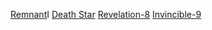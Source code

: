 [Remnant](https://media.404founders.com/SWhtmls/Remnant_Star_Wars_Legends_Force_Heretic_Book_I_Star_Wars_The_New_Jedi_Order_15-Notebook.html)I
[Death Star](https://media.404founders.com/SWhtmls/Death_Star_Star_Wars_Legends_Star_Wars_-_Legends-Notebook.html)
[Revelation-8](https://media.404founders.com/SWhtmls/Revelation_Star_Wars_Legends_Legacy_of_the_Force_Star_Wars_Legacy_of_the_Force_Book_8-Notebook.html)
[Invincible-9](https://media.404founders.com/SWhtmls/Invincible_Star_Wars_Legends_Legacy_of_the_Force_Star_Wars_Legacy_of_the_Force_Book_9-Notebook.html)

